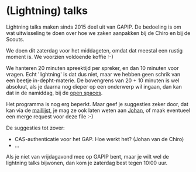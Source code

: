 (Lightning) talks
=================

Lightning talks maken sinds 2015 deel uit van GAPIP. De bedoeling is om
wat uitwisseling te doen over hoe we zaken
aanpakken bij de Chiro en bij de Scouts.

We doen dit zaterdag voor het middageten, omdat dat meestal een rustig
moment is. We voorzien voldoende koffie :-)

We hanteren 20 minuten spreektijd per spreker, en dan 10 minuten voor
vragen. Echt 'lightning' is dat dus niet, maar we hebben geen schrik van
een beetje in-depht-materie. De bovengrens van 20 + 10 minuten is wel
absoluut, als je daarna nog dieper op een onderwerp wil ingaan, dan kan dat
in de namiddag, bij de [open spaces](Open_spaces.md).

Het programma is nog erg beperkt. Maar geef je suggesties zeker door,
dat kan via de [maillijst](http://lists.maillijst.chiro.be/mailman/listinfo/gapip),
je mag ze ook laten weten aan [Johan](https://twitter.com/vohanj), of 
maak eventueel een merge request voor deze file :-)

De suggesties tot zover:

- CAS-authenticatie voor het GAP. Hoe werkt het? (Johan van de Chiro)
- ...

Als je niet van vrijdagavond mee op GAPIP bent, maar je wilt wel de
lightning talks bijwonen, dan kom je zaterdag best tegen 10:00 uur.
